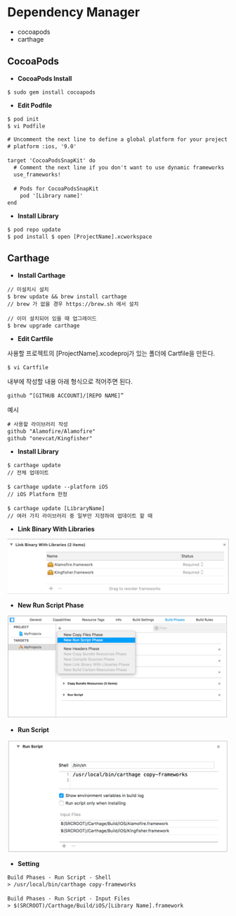 # Dependency Manager

- cocoapods
- carthage

## CocoaPods


- **CocoaPods Install**

```Shell
$ sudo gem install cocoapods
```

- **Edit Podfile**

```Shell
$ pod init
$ vi Podfile
```

```vi
# Uncomment the next line to define a global platform for your project
# platform :ios, '9.0'

target 'CocoaPodsSnapKit' do
  # Comment the next line if you don't want to use dynamic frameworks
  use_frameworks!

  # Pods for CocoaPodsSnapKit
	pod '[Library name]'
end
```

- **Install Library**

```Shell
$ pod repo update
$ pod install $ open [ProjectName].xcworkspace
```


## Carthage

- **Install Carthage**

```Shell
// 미설치시 설치
$ brew update && brew install carthage
// brew 가 없을 경우 https://brew.sh 에서 설치

// 이미 설치되어 있을 때 업그레이드
$ brew upgrade carthage 
```

- **Edit Cartfile**

사용할 프로젝트의 [ProjectName].xcodeproj가 있는 폴더에 Cartfile을 만든다.

```Shell
$ vi Cartfile
```

내부에 작성할 내용
아래 형식으로 적어주면 된다.

```
github “[GITHUB ACCOUNT]/[REPO NAME]”
```

예시

```vi
# 사용할 라이브러리 작성
github "Alamofire/Alamofire"
github "onevcat/Kingfisher"
```

- **Install Library**

```Shell
$ carthage update  
// 전체 업데이트
 
$ carthage update --platform iOS 
// iOS Platform 한정

$ carthage update [LibraryName]
// 여러 가지 라이브러리 중 일부만 지정하여 업데이트 할 때
```

- **Link Binary With Libraries**

<img src = "https://github.com/JoongChangYang/TIL/blob/master/Assets/swift/LinkBinaryWithLibraries.png">

- **New Run Script Phase**

<img src = "https://github.com/JoongChangYang/TIL/blob/master/Assets/swift/NewRunScroptPhase.png">

- **Run Script**

<img src = "https://github.com/JoongChangYang/TIL/blob/master/Assets/swift/RunScript.png">

- **Setting**

```
Build Phases - Run Script - Shell
> /usr/local/bin/carthage copy-frameworks

Build Phases - Run Script - Input Files
> $(SRCROOT)/Carthage/Build/iOS/[Library Name].framework
```











